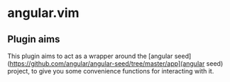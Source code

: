 # angular.vim

## Plugin aims

This plugin aims to act as a wrapper around the [angular seed](https://github.com/angular/angular-seed/tree/master/app](angular seed) project, to give you some convenience functions for interacting with it.
